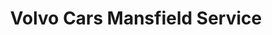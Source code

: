 ---
title: "Volvo Cars Mansfield Service"
url: /mansfield/volvo-cars-mansfield-service/
shop: Autowerkstatt
---